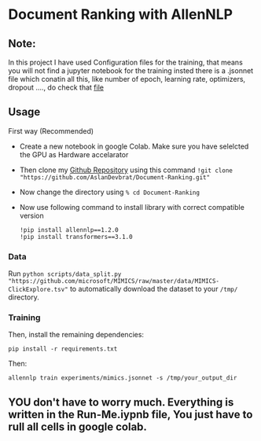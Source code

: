 ﻿
# Document Ranking with AllenNLP
## Note: 
In this project I have used Configuration files for the training, that means you will not find a jupyter notebook for the training insted there is a .jsonnet file which conatin all this, like number of epoch, learning rate, optimizers, dropout ...., do check that [file](https://github.com/AslanDevbrat/Document-Ranking/blob/master/experiments/mimics.jsonnet)
## Usage

First way (Recommended)

- Create a new notebook in google Colab. Make sure you have selelcted the GPU as Hardware accelarator
- Then clone my [Github Repository](https://github.com/AslanDevbrat/Document-Ranking.git) using this command `!git clone "https://github.com/AslanDevbrat/Document-Ranking.git"`
- Now change the directory using `% cd Document-Ranking`
- Now use following command to install library with correct compatible version 

  

      !pip install allennlp==1.2.0
      !pip install transformers==3.1.0

### Data

Run `python scripts/data_split.py "https://github.com/microsoft/MIMICS/raw/master/data/MIMICS-ClickExplore.tsv"` to automatically download the dataset to your `/tmp/` directory.

### Training

Then, install the remaining dependencies:

```shell
pip install -r requirements.txt
```

Then:

```shell
allennlp train experiments/mimics.jsonnet -s /tmp/your_output_dir
```

## YOU don't have to worry much. Everything is written in the Run-Me.iypnb file, You just have to rull all cells in google colab.


